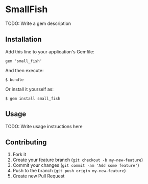 # SmallFish

TODO: Write a gem description

## Installation

Add this line to your application's Gemfile:

    gem 'small_fish'

And then execute:

    $ bundle

Or install it yourself as:

    $ gem install small_fish

## Usage

TODO: Write usage instructions here

## Contributing

1. Fork it
2. Create your feature branch (`git checkout -b my-new-feature`)
3. Commit your changes (`git commit -am 'Add some feature'`)
4. Push to the branch (`git push origin my-new-feature`)
5. Create new Pull Request
